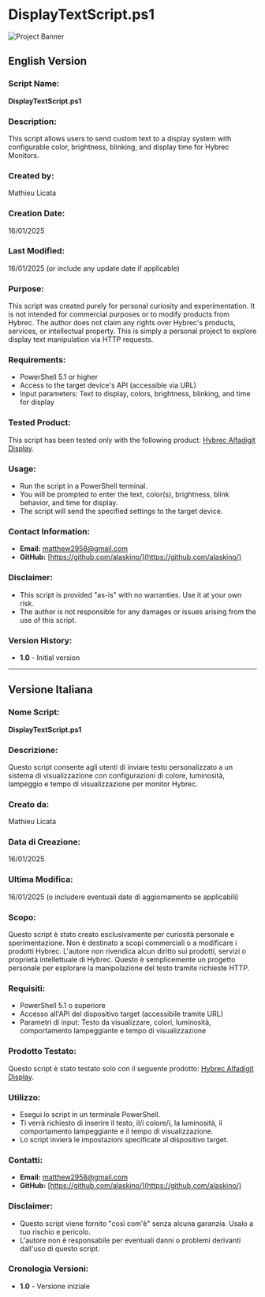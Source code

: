 # DisplayTextScript.ps1

![Project Banner](https://i.ibb.co/34Xtz8w/Nuovo-progetto.png)

## English Version

### Script Name:
**DisplayTextScript.ps1**

### Description:
This script allows users to send custom text to a display system with configurable color, brightness, blinking, and display time for Hybrec Monitors.

### Created by:
Mathieu Licata

### Creation Date:
16/01/2025

### Last Modified:
16/01/2025 (or include any update date if applicable)

### Purpose:
This script was created purely for personal curiosity and experimentation. It is not intended for commercial purposes or to modify products from Hybrec. The author does not claim any rights over Hybrec's products, services, or intellectual property. This is simply a personal project to explore display text manipulation via HTTP requests.

### Requirements:
- PowerShell 5.1 or higher
- Access to the target device's API (accessible via URL)
- Input parameters: Text to display, colors, brightness, blinking, and time for display

### Tested Product:
This script has been tested only with the following product: [Hybrec Alfadigit Display](https://www.hybrec.it/display/alfadigit/).

### Usage:
- Run the script in a PowerShell terminal.
- You will be prompted to enter the text, color(s), brightness, blink behavior, and time for display.
- The script will send the specified settings to the target device.

### Contact Information:
- **Email:** matthew2958@gmail.com
- **GitHub:** [https://github.com/alaskino/](https://github.com/alaskino/)

### Disclaimer:
- This script is provided "as-is" with no warranties. Use it at your own risk.
- The author is not responsible for any damages or issues arising from the use of this script.

### Version History:
- **1.0** - Initial version

---

## Versione Italiana

### Nome Script:
**DisplayTextScript.ps1**

### Descrizione:
Questo script consente agli utenti di inviare testo personalizzato a un sistema di visualizzazione con configurazioni di colore, luminosità, lampeggio e tempo di visualizzazione per monitor Hybrec.

### Creato da:
Mathieu Licata

### Data di Creazione:
16/01/2025

### Ultima Modifica:
16/01/2025 (o includere eventuali date di aggiornamento se applicabili)

### Scopo:
Questo script è stato creato esclusivamente per curiosità personale e sperimentazione. Non è destinato a scopi commerciali o a modificare i prodotti Hybrec. L'autore non rivendica alcun diritto sui prodotti, servizi o proprietà intellettuale di Hybrec. Questo è semplicemente un progetto personale per esplorare la manipolazione del testo tramite richieste HTTP.

### Requisiti:
- PowerShell 5.1 o superiore
- Accesso all'API del dispositivo target (accessibile tramite URL)
- Parametri di input: Testo da visualizzare, colori, luminosità, comportamento lampeggiante e tempo di visualizzazione

### Prodotto Testato:
Questo script è stato testato solo con il seguente prodotto: [Hybrec Alfadigit Display](https://www.hybrec.it/display/alfadigit/).

### Utilizzo:
- Esegui lo script in un terminale PowerShell.
- Ti verrà richiesto di inserire il testo, il/i colore/i, la luminosità, il comportamento lampeggiante e il tempo di visualizzazione.
- Lo script invierà le impostazioni specificate al dispositivo target.

### Contatti:
- **Email:** matthew2958@gmail.com
- **GitHub:** [https://github.com/alaskino/](https://github.com/alaskino/)

### Disclaimer:
- Questo script viene fornito "così com'è" senza alcuna garanzia. Usalo a tuo rischio e pericolo.
- L'autore non è responsabile per eventuali danni o problemi derivanti dall'uso di questo script.

### Cronologia Versioni:
- **1.0** - Versione iniziale

